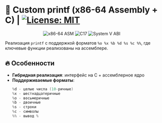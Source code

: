 # 🚀 Custom printf (x86-64 Assembly + C) | [![License: MIT](https://img.shields.io/badge/License-MIT-blue.svg)](LICENSE)

<div align="center">
  <img src="https://img.shields.io/badge/x86__64-ASM-6E4C13?logo=assemblyscript" alt="x86-64 ASM">
  <img src="https://img.shields.io/badge/C-17-A8B9CC?logo=c" alt="C17">
  <img src="https://img.shields.io/badge/System_V_ABI-FF6600" alt="System V ABI">
</div>

Реализация `printf` с поддержкой форматов `%o %x %b %d %s %c %%`, где ключевые функции реализованы  на ассемблере.

## 🔥 Особенности
- **Гибридная реализация**: интерфейс на C + ассемблерное ядро
- **Поддерживаемые форматы**:
  ```c
  %d - целые числа (10-ричные)
  %x - шестнадцатеричные
  %o - восьмеричные
  %b - двоичные
  %s - строки
  %c - символы
  %% - вывод %
